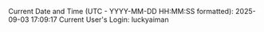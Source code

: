 Current Date and Time (UTC - YYYY-MM-DD HH:MM:SS formatted): 2025-09-03 17:09:17
Current User's Login: luckyaiman
